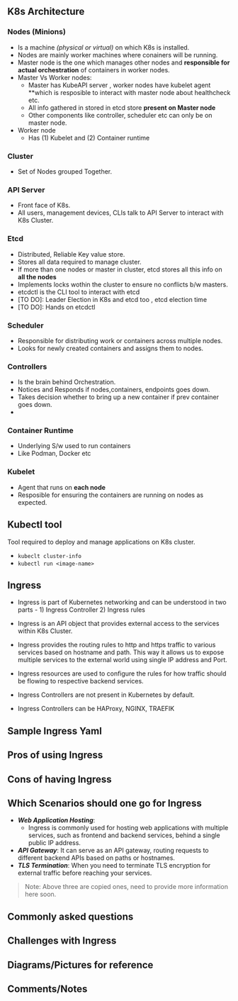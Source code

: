 ## K8s Architecture
### Nodes (Minions)
 - Is a machine _(physical or virtual)_ on which K8s is installed.
 - Nodes are mainly worker machines where conainers will be running.
 - Master node is the one which manages other nodes and **responsible for actual orchestration** of containers in worker nodes.
 - Master Vs Worker nodes:
   - Master has KubeAPI server , worker nodes have kubelet agent **which is resposible to interact with master node about healthcheck etc.
   - All info gathered in stored in etcd store **present on Master node**
   - Other components like controller, scheduler etc can only be on master node.
  - Worker node
      - Has (1) Kubelet and (2) Container runtime
     
   
### Cluster
 - Set of Nodes grouped Together.

### API Server
 - Front face of K8s.
 - All users, management devices, CLIs talk to API Server to interact with K8s Cluster.
   
### Etcd 
 - Distributed, Reliable Key value store.
 - Stores all data required to manage cluster.
 - If more than one nodes or master in cluster, etcd stores all this info on **all the nodes**
 - Implements locks wothin the cluster to ensure no conflicts b/w masters.
 - etcdctl is the CLI tool to interact with etcd
 - [TO DO]: Leader Election in K8s and etcd too , etcd election time
 - [TO DO]: Hands on etcdctl

### Scheduler
 - Responsible for distributing work or containers across multiple nodes.
 - Looks for newly created containers and assigns them to nodes.

### Controllers
 - Is the brain behind Orchestration.
 - Notices and Responds if nodes,containers, endpoints goes down.
 - Takes decision whether to bring up a new container if prev container goes down.
 - 

### Container Runtime
 - Underlying S/w used to run containers
 - Like Podman, Docker etc

### Kubelet
 - Agent that runs on **each node**
 - Resposible for ensuring the containers are running on nodes as expected. 

## Kubectl tool
Tool required to deploy and manage applications on K8s cluster.
 - `kubeclt cluster-info`
 - `kubectl run <image-name>`

## Ingress
 - Ingress is part of Kubernetes networking and can be understood in two parts - 1) Ingress Controller 2) Ingress rules
 - Ingress is an API object that provides external access to the services within K8s Cluster.
 - Ingress provides the routing rules to http and https traffic to various services based on hostname and path.
   This way it allows us to expose multiple services to the external world using single IP address and Port.
 - Ingress resources are used to configure the rules for how traffic should be flowing to respective backend services.

 - Ingress Controllers are not present in Kubernetes by default.
 - Ingress Controllers can be HAProxy, NGINX, TRAEFIK


## Sample Ingress Yaml

## Pros of using Ingress

## Cons of having Ingress

## Which Scenarios should one go for Ingress
 - **_Web Application Hosting_**:
   * Ingress is commonly used for hosting web applications with multiple services, such as frontend and backend services, behind a single public IP address.
 - **_API Gateway_**: It can serve as an API gateway, routing requests to different backend APIs based on paths or hostnames.
 - **_TLS Termination_**: When you need to terminate TLS encryption for external traffic before reaching your services.
> Note: Above three are copied ones, need to provide more information here soon.

## Commonly asked questions

## Challenges with Ingress

## Diagrams/Pictures for reference

## Comments/Notes
